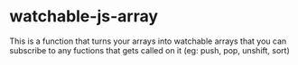 # watchable-js-array
This is a function that turns your arrays into watchable arrays that you can subscribe to any fuctions that gets called on it (eg: push, pop, unshift, sort)
